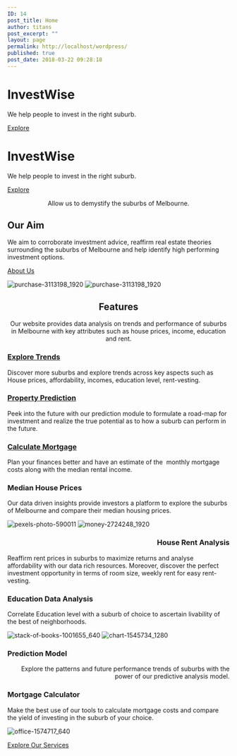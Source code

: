 ```yaml
---
ID: 14
post_title: Home
author: titans
post_excerpt: ""
layout: page
permalink: http://localhost/wordpress/
published: true
post_date: 2018-03-22 09:28:18
---
```

<!--themify_builder_static--><h1>InvestWise</h1>
 <p>We help people to invest in the right suburb.</p>
 
 <a href="http://localhost/wordpress/#ouraim" >Explore</a> 
 
 <a href="http://localhost/wordpress/#ouraim"> </a> 
 <h1>InvestWise</h1>
 <p>We help people to invest in the right suburb.</p>
 
 <a href="http://localhost/wordpress/#ouraim" >Explore</a> 
 <p style="text-align: center;">Allow us to demystify the suburbs of Melbourne.</p>
 <h2>Our Aim</h2>
 <p>We aim to corroborate investment advice, reaffirm real estate theories surrounding the suburbs of Melbourne and help identify high performing investment options.</p>
 
 <a href="http://localhost/wordpress/about/" >About Us</a> 
 
 <img src="http://localhost/wordpress/wp-content/uploads/2018/03/purchase-3113198_1920.jpg" alt="purchase-3113198_1920" srcset="http://localhost/wordpress/wp-content/uploads/2018/03/purchase-3113198_1920.jpg 1920w, http://localhost/wordpress/wp-content/uploads/2018/03/purchase-3113198_1920-300x200.jpg 300w, http://localhost/wordpress/wp-content/uploads/2018/03/purchase-3113198_1920-768x512.jpg 768w, http://localhost/wordpress/wp-content/uploads/2018/03/purchase-3113198_1920-1024x683.jpg 1024w" sizes="(max-width: 1920px) 100vw, 1920px" /> 
 
 <img src="http://localhost/wordpress/wp-content/uploads/2018/03/purchase-3113198_1920.jpg" alt="purchase-3113198_1920" srcset="http://localhost/wordpress/wp-content/uploads/2018/03/purchase-3113198_1920.jpg 1920w, http://localhost/wordpress/wp-content/uploads/2018/03/purchase-3113198_1920-300x200.jpg 300w, http://localhost/wordpress/wp-content/uploads/2018/03/purchase-3113198_1920-768x512.jpg 768w, http://localhost/wordpress/wp-content/uploads/2018/03/purchase-3113198_1920-1024x683.jpg 1024w" sizes="(max-width: 1920px) 100vw, 1920px" /> 
 <h2 style="text-align: center;">Features</h2>
 <p style="text-align: center;">Our website provides data analysis on trends and performance of suburbs in Melbourne with key attributes such as house prices, income, education and rent.</p>
 
 <a href="http://localhost/wordpress/services/" > 
 
 </a> 
 <h3><a href="http://localhost/wordpress/services/">Explore Trends</a></h3> <p>Discover more suburbs and explore trends across key aspects such as House prices, affordability, incomes, education level, rent-vesting.</p> 
 
 
 <a href="http://localhost/wordpress/services/" > 
 
 </a> 
 <h3><a href="http://localhost/wordpress/services/">Property Prediction</a></h3> <p>Peek into the future with our prediction module to formulate a road-map for investment and realize the true potential as to how a suburb can perform in the future.</p> 
 
 
 <a href="http://localhost/wordpress/services/" > 
 
 </a> 
 <h3><a href="http://localhost/wordpress/services/">Calculate Mortgage</a></h3> <p>Plan your finances better and have an estimate of the  monthly mortgage costs along with the median rental income.</p> 
 
 <h3>Median House Prices</h3>
 <p>Our data driven insights provide investors a platform to explore the suburbs of Melbourne and compare their median housing prices.</p>
 
 <img src="http://localhost/wordpress/wp-content/uploads/2018/04/pexels-photo-590011.jpeg" alt="pexels-photo-590011" srcset="http://localhost/wordpress/wp-content/uploads/2018/04/pexels-photo-590011.jpeg 640w, http://localhost/wordpress/wp-content/uploads/2018/04/pexels-photo-590011-300x198.jpeg 300w" sizes="(max-width: 640px) 100vw, 640px" /> 
 
 <img src="http://localhost/wordpress/wp-content/uploads/2018/03/money-2724248_1920.jpg" alt="money-2724248_1920" srcset="http://localhost/wordpress/wp-content/uploads/2018/03/money-2724248_1920.jpg 1920w, http://localhost/wordpress/wp-content/uploads/2018/03/money-2724248_1920-300x178.jpg 300w, http://localhost/wordpress/wp-content/uploads/2018/03/money-2724248_1920-768x454.jpg 768w, http://localhost/wordpress/wp-content/uploads/2018/03/money-2724248_1920-1024x606.jpg 1024w" sizes="(max-width: 1920px) 100vw, 1920px" /> 
 <h3 style="text-align: right;">House Rent Analysis</h3>
 <p>Reaffirm rent prices in suburbs to maximize returns and analyse affordability with our data rich resources. Moreover, discover the perfect investment opportunity in terms of room size, weekly rent for easy rent-vesting.</p>
 <h3>Education Data Analysis</h3>
 <p>Correlate Education level with a suburb of choice to ascertain livability of the best of neighborhoods.  </p>
 
 <img src="http://localhost/wordpress/wp-content/uploads/2018/04/stack-of-books-1001655_640.jpg" alt="stack-of-books-1001655_640" srcset="http://localhost/wordpress/wp-content/uploads/2018/04/stack-of-books-1001655_640.jpg 640w, http://localhost/wordpress/wp-content/uploads/2018/04/stack-of-books-1001655_640-300x200.jpg 300w" sizes="(max-width: 640px) 100vw, 640px" /> 
 
 <img src="http://localhost/wordpress/wp-content/uploads/2018/04/chart-1545734_1280.jpg" alt="chart-1545734_1280" srcset="http://localhost/wordpress/wp-content/uploads/2018/04/chart-1545734_1280.jpg 1280w, http://localhost/wordpress/wp-content/uploads/2018/04/chart-1545734_1280-300x189.jpg 300w, http://localhost/wordpress/wp-content/uploads/2018/04/chart-1545734_1280-768x485.jpg 768w, http://localhost/wordpress/wp-content/uploads/2018/04/chart-1545734_1280-1024x646.jpg 1024w" sizes="(max-width: 1280px) 100vw, 1280px" /> 
 <h3>Prediction Model</h3>
 <p style="text-align: right;">Explore the patterns and future performance trends of suburbs with the power of our predictive analysis model.</p>
 <h3>Mortgage Calculator</h3>
 <p>Make the best use of our tools to calculate mortgage costs and compare the yield of investing in the suburb of your choice.</p>
 
 <img src="http://localhost/wordpress/wp-content/uploads/2018/04/office-1574717_640.jpg" alt="office-1574717_640" srcset="http://localhost/wordpress/wp-content/uploads/2018/04/office-1574717_640.jpg 640w, http://localhost/wordpress/wp-content/uploads/2018/04/office-1574717_640-300x205.jpg 300w" sizes="(max-width: 640px) 100vw, 640px" /> 
 
 <a href="http://localhost/wordpress/services" >Explore Our Services</a><!--/themify_builder_static-->